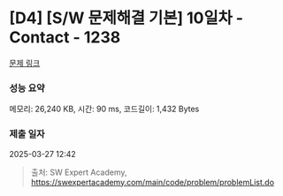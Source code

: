 # [D4] [S/W 문제해결 기본] 10일차 - Contact - 1238 

[문제 링크](https://swexpertacademy.com/main/code/problem/problemDetail.do?contestProbId=AV15B1cKAKwCFAYD) 

### 성능 요약

메모리: 26,240 KB, 시간: 90 ms, 코드길이: 1,432 Bytes

### 제출 일자

2025-03-27 12:42



> 출처: SW Expert Academy, https://swexpertacademy.com/main/code/problem/problemList.do